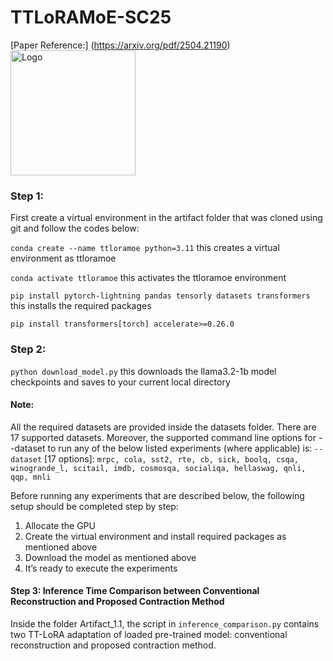 # TTLoRAMoE-SC25
[Paper Reference:] (https://arxiv.org/pdf/2504.21190)
<img src="images/logo.png" alt="Logo" width="200"/>

### Step 1: 
First create a virtual environment in the artifact folder that was cloned using git and follow the codes below:

`conda create --name ttloramoe python=3.11` this creates a virtual environment as ttloramoe

`conda activate ttloramoe` this activates the ttloramoe environment

`pip install pytorch-lightning pandas tensorly datasets transformers` this installs the required packages

`pip install transformers[torch] accelerate>=0.26.0`

### Step 2:
`python download_model.py` this downloads the llama3.2-1b model checkpoints and saves to your current local directory

#### Note:
All the required datasets are provided inside the datasets folder. There are 17 supported datasets. Moreover, the supported command line options for --dataset to run any of the below listed experiments (where
applicable) is:
`--dataset` [17 options]:
`mrpc, cola, sst2, rte, cb, sick, boolq, csqa, winogrande_l, scitail, imdb, cosmosqa, socialiqa, hellaswag, qnli, qqp, mnli`

Before running any experiments that are described below, the following setup should be completed step by step:
1. Allocate the GPU
2. Create the virtual environment and install required packages as mentioned above
3. Download the model as mentioned above
4. It’s ready to execute the experiments

#### Step 3: Inference Time Comparison between Conventional Reconstruction and Proposed Contraction Method
Inside the folder Artifact_1.1, the script in `inference_comparison.py` contains two TT-LoRA adaptation of loaded pre-trained model: conventional reconstruction and proposed contraction method.

